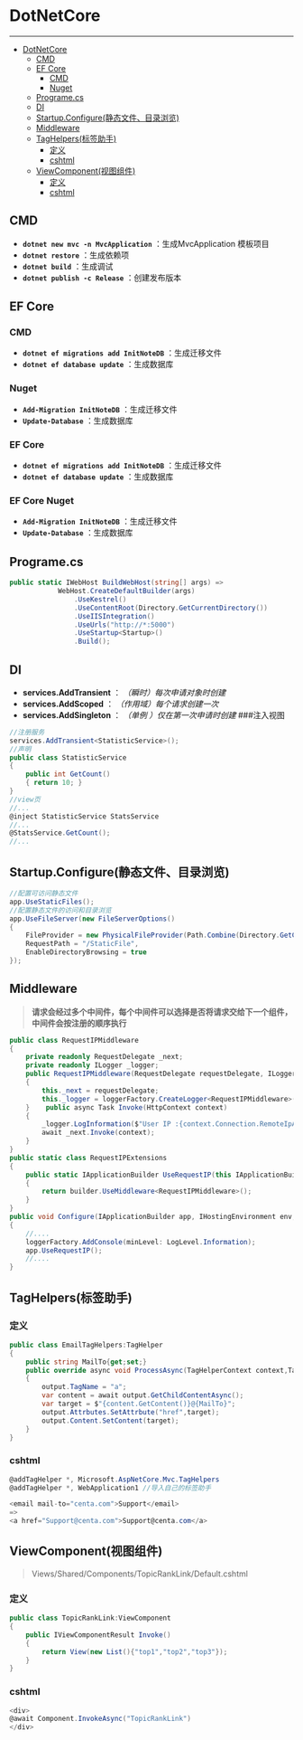 # DotNetCore

---

* [DotNetCore](#dotnetcore)
  * [CMD](#cmd)
  * [EF Core](#ef-core)
    * [CMD](#cmd-1)
    * [Nuget](#nuget)
  * [Programe\.cs](#programecs)
  * [DI](#di)
  * [Startup\.Configure(静态文件、目录浏览)](#startupconfigure%E9%9D%99%E6%80%81%E6%96%87%E4%BB%B6%E7%9B%AE%E5%BD%95%E6%B5%8F%E8%A7%88)
  * [Middleware](#middleware)
  * [TagHelpers(标签助手)](#taghelpers%E6%A0%87%E7%AD%BE%E5%8A%A9%E6%89%8B)
    * [定义](#%E5%AE%9A%E4%B9%89)
    * [cshtml](#cshtml)
  * [ViewComponent(视图组件)](#viewcomponent%E8%A7%86%E5%9B%BE%E7%BB%84%E4%BB%B6)
    * [定义](#%E5%AE%9A%E4%B9%89-1)
    * [cshtml](#cshtml-1)

## CMD
* **`dotnet new mvc -n MvcApplication`** ：生成MvcApplication 模板项目
* **`dotnet restore`** ：生成依赖项
* **`dotnet build`** ：生成调试
* **`dotnet publish -c Release`** ：创建发布版本

## EF Core
### CMD
- **`dotnet ef migrations add InitNoteDB`** ：生成迁移文件
- **`dotnet ef database update`** ：生成数据库
### Nuget
- **`Add-Migration InitNoteDB`** ：生成迁移文件
- **`Update-Database`** ：生成数据库

### EF Core

- **`dotnet ef migrations add InitNoteDB`** ：生成迁移文件
- **`dotnet ef database update`** ：生成数据库

###  EF Core Nuget

- **`Add-Migration InitNoteDB`** ：生成迁移文件
- **`Update-Database`** ：生成数据库

## Programe.cs
```csharp
public static IWebHost BuildWebHost(string[] args) =>
            WebHost.CreateDefaultBuilder(args)
				.UseKestrel()
				.UseContentRoot(Directory.GetCurrentDirectory())
				.UseIISIntegration()
				.UseUrls("http://*:5000")
				.UseStartup<Startup>()
				.Build();
```

## DI
* **services.AddTransient** ： *（瞬时）每次申请对象时创建*
* **services.AddScoped** ： *（作用域）每个请求创建一次*
* **services.AddSingleton** ： *（单例 ）仅在第一次申请时创建*
###注入视图
```csharp
//注册服务
services.AddTransient<StatisticService>();
//声明
public class StatisticService 
{
	public int GetCount()
	{ return 10; }
}
//view页
//...
@inject StatisticService StatsService
//...
@StatsService.GetCount();
//...
```

## Startup.Configure(静态文件、目录浏览)
```csharp
//配置可访问静态文件
app.UseStaticFiles();
//配置静态文件的访问和目录浏览
app.UseFileServer(new FileServerOptions()
{
    FileProvider = new PhysicalFileProvider(Path.Combine(Directory.GetCurrentDirectory() + @"/MyStaticFile")),
    RequestPath = "/StaticFile",
    EnableDirectoryBrowsing = true
});
```

## Middleware
> **请求会经过多个中间件，每个中间件可以选择是否将请求交给下一个组件，中间件会按注册的顺序执行**
```csharp
public class RequestIPMiddleware
{
    private readonly RequestDelegate _next;
    private readonly ILogger _logger;    
    public RequestIPMiddleware(RequestDelegate requestDelegate, ILoggerFactory loggerFactory)
    {
        this._next = requestDelegate;
        this._logger = loggerFactory.CreateLogger<RequestIPMiddleware>();
    }    public async Task Invoke(HttpContext context)
    {
        _logger.LogInformation($"User IP :{context.Connection.RemoteIpAddress}");
        await _next.Invoke(context);
    }
}
public static class RequestIPExtensions
{
    public static IApplicationBuilder UseRequestIP(this IApplicationBuilder builder)
    {
        return builder.UseMiddleware<RequestIPMiddleware>();
    }
} 
public void Configure(IApplicationBuilder app, IHostingEnvironment env, IApplicationLifetime lifetime)
{
	//....
	loggerFactory.AddConsole(minLevel: LogLevel.Information);
	app.UseRequestIP();
	//....
}
```

## TagHelpers(标签助手)
### 定义
```csharp
public class EmailTagHelpers:TagHelper
{
	public string MailTo{get;set;}
	public override async void ProcessAsync(TagHelperContext context,TagHelperOutput output)
	{
		output.TagName = "a";
		var content = await output.GetChildContentAsync();
		var target = $"{content.GetContent()}@{MailTo}";
		output.Attrbutes.SetAttrbute("href",target);
		output.Content.SetContent(target);
	}
}
```
### cshtml
```csharp
@addTagHelper *, Microsoft.AspNetCore.Mvc.TagHelpers
@addTagHelper *, WebApplication1 //导入自己的标签助手

<email mail-to="centa.com">Support</email>
=>
<a href="Support@centa.com">Support@centa.com</a>
```

## ViewComponent(视图组件)
> Views/Shared/Components/TopicRankLink/Default.cshtml
### 定义
```csharp
public class TopicRankLink:ViewComponent
{
	public IViewComponentResult Invoke()
	{
		return View(new List(){"top1","top2","top3"});
	}
}
```
### cshtml
```csharp
<div>
@await Component.InvokeAsync("TopicRankLink")
</div>
```